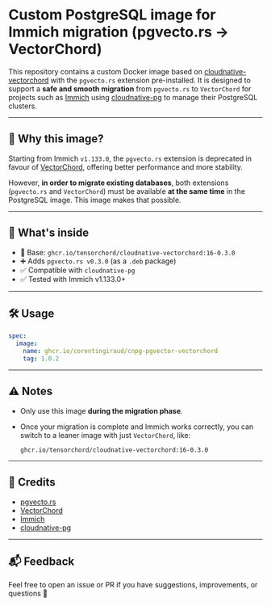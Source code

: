 # Custom PostgreSQL image for Immich migration (pgvecto.rs → VectorChord)

This repository contains a custom Docker image based on [cloudnative-vectorchord](https://github.com/tensorchord/cloudnative-vectorchord) with the `pgvecto.rs` extension pre-installed. It is designed to support a **safe and smooth migration** from `pgvecto.rs` to `VectorChord` for projects such as [Immich](https://github.com/immich-app/immich) using [cloudnative-pg](https://cloudnative-pg.io/) to manage their PostgreSQL clusters.

---

## 🚀 Why this image?

Starting from Immich `v1.133.0`, the `pgvecto.rs` extension is deprecated in favour of [VectorChord](https://github.com/tensorchord/vectorchord), offering better performance and more stability.

However, **in order to migrate existing databases**, both extensions (`pgvecto.rs` and `VectorChord`) must be available **at the same time** in the PostgreSQL image. This image makes that possible.

---

## 🧪 What's inside

- 🐘 Base: `ghcr.io/tensorchord/cloudnative-vectorchord:16-0.3.0`
- ➕ Adds `pgvecto.rs v0.3.0` (as a `.deb` package)
- ✅ Compatible with `cloudnative-pg`
- ✅ Tested with Immich v1.133.0+

---

## 🛠️ Usage

```yaml
spec:
  image:
    name: ghcr.io/corentingiraud/cnpg-pgvector-vectorchord
    tag: 1.0.2
```

---

## ⚠️ Notes

* Only use this image **during the migration phase**.
* Once your migration is complete and Immich works correctly, you can switch to a leaner image with just `VectorChord`, like:

  ```
  ghcr.io/tensorchord/cloudnative-vectorchord:16-0.3.0
  ```

---

## 🧊 Credits

* [pgvecto.rs](https://github.com/tensorchord/pgvecto.rs)
* [VectorChord](https://github.com/tensorchord/vectorchord)
* [Immich](https://github.com/immich-app/immich)
* [cloudnative-pg](https://cloudnative-pg.io/)

---

## 📬 Feedback

Feel free to open an issue or PR if you have suggestions, improvements, or questions 🙌
